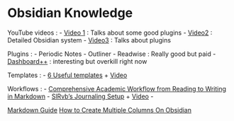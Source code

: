 # Obsidian Knowledge
YouTube videos : 
	- [Video 1](https://www.youtube.com/watch?v=1qB2-ciYlt4&ab_channel=ABetterComputer) : Talks about some good plugins
	- [Video2](https://www.youtube.com/watch?v=njibNuFQwjw&ab_channel=DannyHatcher) : Detailed Obsidian system 
	- [Video3](https://www.youtube.com/watch?v=W7kTtn9empU&ab_channel=NicolevanderHoeven) : Talks about plugins

Plugins :
	- Periodic Notes
	- Outliner
	- Readwise : Really good but paid 
	- [Dashboard++](https://tfthacker.medium.com/dashboard-a-simple-organization-and-navigation-method-for-obsidian-vaults-2b1982d023a0) : interesting but overkill right now 

Templates :
	- [6 Useful templates](https://filipedonadio.com/6-useful-templates-for-obsidian/) + [Video](https://www.youtube.com/watch?v=RfRFS0S-tNs&ab_channel=FilipeDonadio)

Workflows : 
	- [Comprehensive Academic Workflow from Reading to Writing in Markdown](https://chris-grieser.de/Comprehensive-Academic-Workflow-from-Reading-to-Writing-in-Markdown) 
	- [SlRvb’s Journaling Setup](https://forum.obsidian.md/t/slrvbs-journaling-setup/22346) + [Video](https://www.youtube.com/watch?v=e3AQKSvN2qg&ab_channel=ObsidianCommunityTalks) 
	- 


[Markdown Guide](https://www.markdownguide.org/) 
[How to Create Multiple Columns On Obsidian](https://beingpax.medium.com/how-to-create-multiple-columns-on-obsidian-c88d220116f6)
